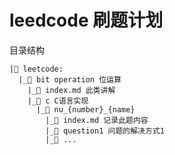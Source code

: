 # leedcode 刷题计划

目录结构

```text
|📂 leetcode:
  |_📂 bit operation 位运算
	|_📄 index.md 此类讲解
    |_📂 c C语言实现
      |_📂 nu_{number}_{name}
        |_📄 index.md 记录此题内容
        |_📄 question1 问题的解决方式1
	    |_📄 ...
```

